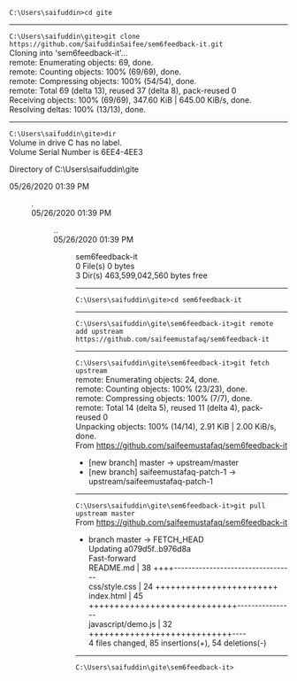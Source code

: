 `C:\Users\saifuddin>cd gite`  

---

`C:\Users\saifuddin\gite>git clone https://github.com/SaifuddinSaifee/sem6feedback-it.git`  
Cloning into 'sem6feedback-it'...  
remote: Enumerating objects: 69, done.  
remote: Counting objects: 100% (69/69), done.  
remote: Compressing objects: 100% (54/54), done.  
remote: Total 69 (delta 13), reused 37 (delta 8), pack-reused 0  
Receiving objects: 100% (69/69), 347.60 KiB | 645.00 KiB/s, done.  
Resolving deltas: 100% (13/13), done.  

---

`C:\Users\saifuddin\gite>dir`  
 Volume in drive C has no label.  
 Volume Serial Number is 6EE4-4EE3  

 Directory of C:\Users\saifuddin\gite  

05/26/2020  01:39 PM    <DIR>          .  
05/26/2020  01:39 PM    <DIR>          ..  
05/26/2020  01:39 PM    <DIR>          sem6feedback-it  
               0 File(s)              0 bytes  
               3 Dir(s)  463,599,042,560 bytes free  

---

`C:\Users\saifuddin\gite>cd sem6feedback-it`  

---

`C:\Users\saifuddin\gite\sem6feedback-it>git remote add upstream https://github.com/saifeemustafaq/sem6feedback-it`  

---

`C:\Users\saifuddin\gite\sem6feedback-it>git fetch upstream`  
remote: Enumerating objects: 24, done.  
remote: Counting objects: 100% (23/23), done.  
remote: Compressing objects: 100% (7/7), done.  
remote: Total 14 (delta 5), reused 11 (delta 4), pack-reused 0  
Unpacking objects: 100% (14/14), 2.91 KiB | 2.00 KiB/s, done.  
From https://github.com/saifeemustafaq/sem6feedback-it  
 * [new branch]      master                 -> upstream/master  
 * [new branch]      saifeemustafaq-patch-1 -> upstream/saifeemustafaq-patch-1  

---

`C:\Users\saifuddin\gite\sem6feedback-it>git pull upstream master`  
From https://github.com/saifeemustafaq/sem6feedback-it  
 * branch            master     -> FETCH_HEAD  
Updating a079d5f..b976d8a  
Fast-forward  
 README.md          | 38 ++++----------------------------------  
 css/style.css      | 24 ++++++++++++++++++++++++  
 index.html         | 45 +++++++++++++++++++++++++++++----------------  
 javascript/demo.js | 32 ++++++++++++++++++++++++++++----  
 4 files changed, 85 insertions(+), 54 deletions(-)  

---

`C:\Users\saifuddin\gite\sem6feedback-it>`  
